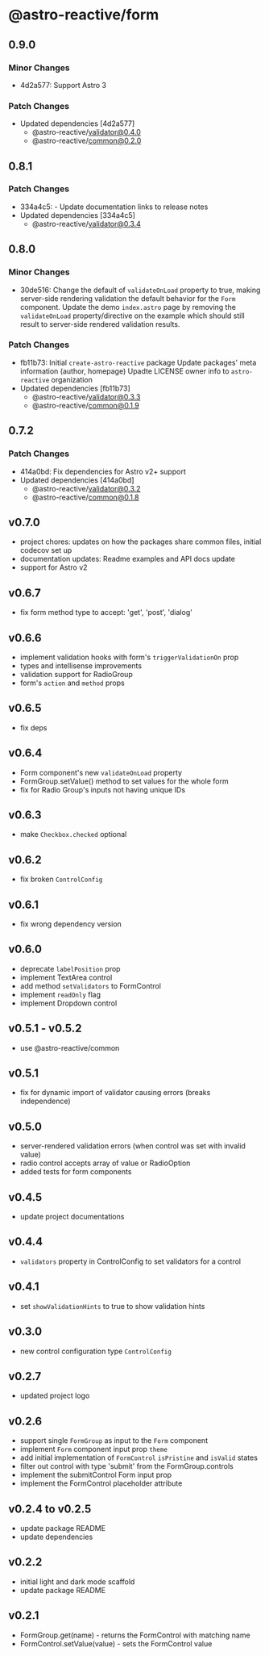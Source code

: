 # @astro-reactive/form

## 0.9.0

### Minor Changes

- 4d2a577: Support Astro 3

### Patch Changes

- Updated dependencies [4d2a577]
  - @astro-reactive/validator@0.4.0
  - @astro-reactive/common@0.2.0

## 0.8.1

### Patch Changes

- 334a4c5: - Update documentation links to release notes
- Updated dependencies [334a4c5]
  - @astro-reactive/validator@0.3.4

## 0.8.0

### Minor Changes

- 30de516: Change the default of `validateOnLoad` property to true, making server-side rendering validation the default behavior for the `Form` component.
  Update the demo `index.astro` page by removing the `validateOnLoad` property/directive on the example which should still result to server-side rendered validation results.

### Patch Changes

- fb11b73: Initial `create-astro-reactive` package
  Update packages' meta information (author, homepage)
  Upadte LICENSE owner info to `astro-reactive` organization
- Updated dependencies [fb11b73]
  - @astro-reactive/validator@0.3.3
  - @astro-reactive/common@0.1.9

## 0.7.2

### Patch Changes

- 414a0bd: Fix dependencies for Astro v2+ support
- Updated dependencies [414a0bd]
  - @astro-reactive/validator@0.3.2
  - @astro-reactive/common@0.1.8

## v0.7.0

- project chores: updates on how the packages share common files, initial codecov set up
- documentation updates: Readme examples and API docs update
- support for Astro v2

## v0.6.7

- fix form method type to accept: 'get', 'post', 'dialog'

## v0.6.6

- implement validation hooks with form's `triggerValidationOn` prop
- types and intellisense improvements
- validation support for RadioGroup
- form's `action` and `method` props

## v0.6.5

- fix deps

## v0.6.4

- Form component's new `validateOnLoad` property
- FormGroup.setValue() method to set values for the whole form
- fix for Radio Group's inputs not having unique IDs

## v0.6.3

- make `Checkbox.checked` optional

## v0.6.2

- fix broken `ControlConfig`

## v0.6.1

- fix wrong dependency version

## v0.6.0

- deprecate `labelPosition` prop
- implement TextArea control
- add method `setValidators` to FormControl
- implement `readOnly` flag
- implement Dropdown control

## v0.5.1 - v0.5.2

- use @astro-reactive/common

## v0.5.1

- fix for dynamic import of validator causing errors (breaks independence)

## v0.5.0

- server-rendered validation errors (when control was set with invalid value)
- radio control accepts array of value or RadioOption
- added tests for form components

## v0.4.5

- update project documentations

## v0.4.4

- `validators` property in ControlConfig to set validators for a control

## v0.4.1

- set `showValidationHints` to true to show validation hints

## v0.3.0

- new control configuration type `ControlConfig`

## v0.2.7

- updated project logo

## v0.2.6

- support single `FormGroup` as input to the `Form` component
- implement `Form` component input prop `theme`
- add initial implementation of `FormControl` `isPristine` and `isValid` states
- filter out control with type 'submit' from the FormGroup.controls
- implement the submitControl Form input prop
- implement the FormControl placeholder attribute

## v0.2.4 to v0.2.5

- update package README
- update dependencies

## v0.2.2

- initial light and dark mode scaffold
- update package README

## v0.2.1

- FormGroup.get(name) - returns the FormControl with matching name
- FormControl.setValue(value) - sets the FormControl value
